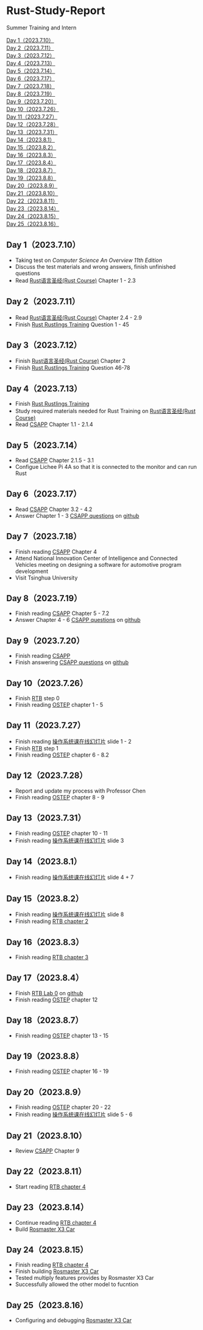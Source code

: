 # Rust-Study-Report
Summer Training and Intern
<!-- vscode-markdown-toc -->
[Day 1（2023.7.10）](#day12023.7.10)<br>
[Day 2（2023.7.11）](#day22023.7.11)<br>
[Day 3（2023.7.12）](#day22023.7.12)<br>
[Day 4（2023.7.13）](#day22023.7.13)<br>
[Day 5（2023.7.14）](#day22023.7.14)<br>
[Day 6（2023.7.17）](#day22023.7.17)<br>
[Day 7（2023.7.18）](#day22023.7.18)<br>
[Day 8（2023.7.19）](#day22023.7.19)<br>
[Day 9（2023.7.20）](#day22023.7.20)<br>
[Day 10（2023.7.26）](#day22023.7.26)<br>
[Day 11（2023.7.27）](#day22023.7.27)<br>
[Day 12（2023.7.28）](#day22023.7.28)<br>
[Day 13（2023.7.31）](#day22023.7.13)<br>
[Day 14（2023.8.1）](#day22023.8.1)<br>
[Day 15（2023.8.2）](#day22023.8.2)<br>
[Day 16（2023.8.3）](#day22023.8.3)<br>
[Day 17（2023.8.4）](#day22023.8.4)<br>
[Day 18（2023.8.7）](#day22023.8.7)<br>
[Day 19（2023.8.8）](#day22023.8.8)<br>
[Day 20（2023.8.9）](#day22023.8.9)<br>
[Day 21（2023.8.10）](#day22023.8.10)<br>
[Day 22（2023.8.11）](#day22023.8.11)<br>
[Day 23（2023.8.14）](#day22023.8.14)<br>
[Day 24（2023.8.15）](#day22023.8.15)<br>
[Day 25（2023.8.16）](#day22023.8.16)<br>
##  <a name='day12023.7.10'></a>Day 1（2023.7.10）
* Taking test on _Computer Science An Overview 11th Edition_
* Discuss the test materials and wrong answers, finish unfinished questions
* Read [Rust语言圣经(Rust Course)](https://course.rs/about-book.html) Chapter 1 - 2.3
##  <a name='day22023.7.11'></a>Day 2（2023.7.11）
* Read [Rust语言圣经(Rust Course)](https://course.rs/about-book.html) Chapter 2.4 - 2.9
* Finish [Rust Rustlings Training](https://github.com/LearningOS/rust-rustlings-houjer23) Question 1 - 45
##  <a name='day22023.7.12'></a>Day 3（2023.7.12）
* Finish [Rust语言圣经(Rust Course)](https://course.rs/about-book.html) Chapter 2
* Finish [Rust Rustlings Training](https://github.com/LearningOS/rust-rustlings-houjer23) Question 46-78
##  <a name='day22023.7.13'></a>Day 4（2023.7.13）
* Finish [Rust Rustlings Training](https://github.com/LearningOS/rust-rustlings-houjer23)
* Study required materials needed for Rust Training on [Rust语言圣经(Rust Course)](https://course.rs/about-book.html)
* Read [CSAPP](http://csapp.cs.cmu.edu/2e/samples.html) Chapter 1.1 - 2.1.4
##  <a name='day22023.7.14'></a>Day 5（2023.7.14）
* Read [CSAPP](http://csapp.cs.cmu.edu/2e/samples.html) Chapter 2.1.5 - 3.1
* Configue Lichee Pi 4A so that it is connected to the monitor and can run Rust
##  <a name='day22023.7.17'></a>Day 6（2023.7.17）
* Read [CSAPP](http://csapp.cs.cmu.edu/2e/samples.html) Chapter 3.2 - 4.2
* Answer Chapter 1 - 3 [CSAPP questions](https://github.com/orgs/LearningOS/discussions/8) on [github](https://github.com/houjer23/Rust-Study-Report/blob/main/Computer%20Systems%3A%20A%20Programmer's%20Perspective%20(CSAPP)/课后练习.markdown)
##  <a name='day22023.7.18'></a>Day 7（2023.7.18）
* Finish reading [CSAPP](http://csapp.cs.cmu.edu/2e/samples.html) Chapter 4
* Attend National Innovation Center of Intelligence and Connected Vehicles meeting on designing a software for automotive program development
* Visit Tsinghua University
##  <a name='day22023.7.19'></a>Day 8（2023.7.19）
* Finish reading [CSAPP](http://csapp.cs.cmu.edu/2e/samples.html) Chapter 5 - 7.2
* Answer Chapter 4 - 6 [CSAPP questions](https://github.com/orgs/LearningOS/discussions/8) on [github](https://github.com/houjer23/Rust-Study-Report/blob/main/Computer%20Systems%3A%20A%20Programmer's%20Perspective%20(CSAPP)/课后练习.markdown)
##  <a name='day22023.7.20'></a>Day 9（2023.7.20）
* Finish reading [CSAPP](http://csapp.cs.cmu.edu/2e/samples.html)
* Finish answering [CSAPP questions](https://github.com/orgs/LearningOS/discussions/8) on [github](https://github.com/houjer23/Rust-Study-Report/blob/main/Computer%20Systems%3A%20A%20Programmer's%20Perspective%20(CSAPP)/课后练习.markdown)
##  <a name='day22023.7.26'></a>Day 10（2023.7.26）
* Finish [RTB](http://csapp.cs.cmu.edu/2e/samples.html](https://learningos.github.io/rCore-Tutorial-Guide-2023S/0setup-devel-env.html)https://learningos.github.io/rCore-Tutorial-Guide-2023S/0setup-devel-env.html) step 0
* Finish reading [OSTEP](https://pages.cs.wisc.edu/~remzi/OSTEP/) chapter 1 - 5
##  <a name='day22023.7.27'></a>Day 11（2023.7.27）
* Finish reading [操作系统课在线幻灯片](https://www.yuque.com/xyong-9fuoz/qczol5/glemuu?) slide 1 - 2
* Finish [RTB](http://csapp.cs.cmu.edu/2e/samples.html](https://learningos.github.io/rCore-Tutorial-Guide-2023S/0setup-devel-env.html)https://learningos.github.io/rCore-Tutorial-Guide-2023S/0setup-devel-env.html) step 1
* Finish reading [OSTEP](https://pages.cs.wisc.edu/~remzi/OSTEP/) chapter 6 - 8.2
##  <a name='day22023.7.28'></a>Day 12（2023.7.28）
* Report and update my process with Professor Chen
* Finish reading [OSTEP](https://pages.cs.wisc.edu/~remzi/OSTEP/) chapter 8 - 9
##  <a name='day22023.7.31'></a>Day 13（2023.7.31）
* Finish reading [OSTEP](https://pages.cs.wisc.edu/~remzi/OSTEP/) chapter 10 - 11
* Finish reading [操作系统课在线幻灯片](https://www.yuque.com/xyong-9fuoz/qczol5/glemuu?) slide 3
##  <a name='day22023.8.1'></a>Day 14（2023.8.1）
* Finish reading [操作系统课在线幻灯片](https://www.yuque.com/xyong-9fuoz/qczol5/glemuu?) slide 4 + 7
##  <a name='day22023.8.2'></a>Day 15（2023.8.2）
* Finish reading [操作系统课在线幻灯片](https://www.yuque.com/xyong-9fuoz/qczol5/glemuu?) slide 8
* Finish reading [RTB chapter 2](https://learningos.github.io/rCore-Tutorial-Book-v3/chapter2/index.html)
##  <a name='day22023.8.3'></a>Day 16（2023.8.3）
* Finish reading [RTB chapter 3](https://learningos.github.io/rCore-Tutorial-Book-v3/chapter3/index.html)
##  <a name='day22023.8.4'></a>Day 17（2023.8.4）
* Finish [RTB Lab 0](https://learningos.github.io/rCore-Tutorial-Book-v3/chapter3/index.html) on [github](https://github.com/LearningOS/lab0-0-setup-env-run-os1-houjer23)
* Finish reading [OSTEP](https://pages.cs.wisc.edu/~remzi/OSTEP/) chapter 12
##  <a name='day22023.8.7'></a>Day 18（2023.8.7）
* Finish reading [OSTEP](https://pages.cs.wisc.edu/~remzi/OSTEP/) chapter 13 - 15
##  <a name='day22023.8.8'></a>Day 19（2023.8.8）
* Finish reading [OSTEP](https://pages.cs.wisc.edu/~remzi/OSTEP/) chapter 16 - 19
##  <a name='day22023.8.9'></a>Day 20（2023.8.9）
* Finish reading [OSTEP](https://pages.cs.wisc.edu/~remzi/OSTEP/) chapter 20 - 22
* Finish reading [操作系统课在线幻灯片](https://www.yuque.com/xyong-9fuoz/qczol5/glemuu?) slide 5 - 6
##  <a name='day22023.8.10'></a>Day 21（2023.8.10）
* Review [CSAPP](https://hansimov.gitbook.io/csapp/part2/ch09-virtual-memory) Chapter 9
##  <a name='day22023.8.11'></a>Day 22（2023.8.11）
* Start reading [RTB chapter 4](https://learningos.github.io/rCore-Tutorial-Book-v3/chapter4/index.html)
##  <a name='day22023.8.14'></a>Day 23（2023.8.14）
* Continue reading [RTB chapter 4](https://learningos.github.io/rCore-Tutorial-Book-v3/chapter4/index.html)
* Build [Rosmaster X3 Car](https://www.yahboom.com/study/ROSMASTER-X3#xuanzhon_3)
##  <a name='day22023.8.15'></a>Day 24（2023.8.15）
* Finish reading [RTB chapter 4](https://learningos.github.io/rCore-Tutorial-Book-v3/chapter4/index.html)
* Finish building [Rosmaster X3 Car](https://www.yahboom.com/study/ROSMASTER-X3#xuanzhon_3)
* Tested multiply features provides by Rosmaster X3 Car
* Successfully allowed the other model to fucntion
##  <a name='day22023.8.16'></a>Day 25（2023.8.16）
* Configuring and debugging [Rosmaster X3 Car](https://www.yahboom.com/study/ROSMASTER-X3#xuanzhon_3)
